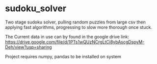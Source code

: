 # sudoku_solver
Two stage sudoku solver, pulling random puzzles from large csv then applying fast algorithms, progressing to slow more thorough once stuck.

The Current data in use can by found in the google drive link:
https://drive.google.com/file/d/1PTs1wQUzNCrgLtCi8ybAscgDspyM-Deh/view?usp=sharing

Project requires numpy, pandas to be installed on system

